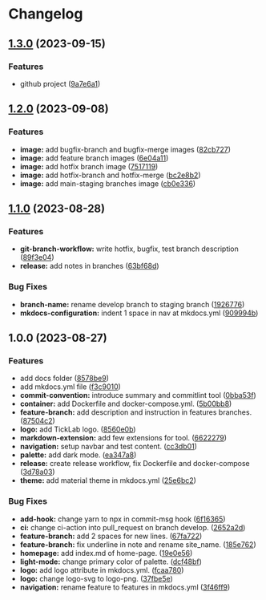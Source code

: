 # Changelog

## [1.3.0](https://github.com/ngyngcphu/mkdocs-tool/compare/v1.2.0...v1.3.0) (2023-09-15)


### Features

* github project ([9a7e6a1](https://github.com/ngyngcphu/mkdocs-tool/commit/9a7e6a1f0ab89a97d265524a4fb4aed90fa8e67b))

## [1.2.0](https://github.com/ngyngcphu/mkdocs-tool/compare/v1.1.0...v1.2.0) (2023-09-08)


### Features

* **image:** add bugfix-branch and bugfix-merge images ([82cb727](https://github.com/ngyngcphu/mkdocs-tool/commit/82cb72715c332b5abe95d26d7d61db14f36acf51))
* **image:** add feature branch images ([6e04a11](https://github.com/ngyngcphu/mkdocs-tool/commit/6e04a11e06bbf5429967d22848d2766d5a7aa475))
* **image:** add hotfix branch image ([7517119](https://github.com/ngyngcphu/mkdocs-tool/commit/75171195df9208059476fee4d67fb664c5726b0c))
* **image:** add hotfix-branch and hotfix-merge ([bc2e8b2](https://github.com/ngyngcphu/mkdocs-tool/commit/bc2e8b2014bbeb8a6c59c38e55f790bac01e30ff))
* **image:** add main-staging branches image ([cb0e336](https://github.com/ngyngcphu/mkdocs-tool/commit/cb0e336feefda64d9f5f73e752499595f3f000ca))

## [1.1.0](https://github.com/ngyngcphu/mkdocs-tool/compare/v1.0.0...v1.1.0) (2023-08-28)


### Features

* **git-branch-workflow:** write hotfix, bugfix, test branch description ([89f3e04](https://github.com/ngyngcphu/mkdocs-tool/commit/89f3e0473a81b04f04c2905b075f1991e266a4ef))
* **release:** add notes in branches ([63bf68d](https://github.com/ngyngcphu/mkdocs-tool/commit/63bf68d6d9ecb299905c208efc5245f7d15437b0))


### Bug Fixes

* **branch-name:** rename develop branch to staging branch ([1926776](https://github.com/ngyngcphu/mkdocs-tool/commit/192677617cb674a46a76000c5d8368c482c08fd2))
* **mkdocs-configuration:** indent 1 space in nav at mkdocs.yml ([909994b](https://github.com/ngyngcphu/mkdocs-tool/commit/909994bb93d33d955ce51a6e806582a9fe7d2040))

## 1.0.0 (2023-08-27)


### Features

* add docs folder ([8578be9](https://github.com/ngyngcphu/mkdocs-tool/commit/8578be96d1d5dbe4c93b81f8e82b8dd119ab86a3))
* add mkdocs.yml file ([f3c9010](https://github.com/ngyngcphu/mkdocs-tool/commit/f3c9010ff7da0a5c27b15991bf2d30d512d29b60))
* **commit-convention:** introduce summary and commitlint tool ([0bba53f](https://github.com/ngyngcphu/mkdocs-tool/commit/0bba53f6f657bbce457aa00a5b9a1aced0965ad5))
* **container:** add Dockerfile and docker-compose.yml. ([5b00bb8](https://github.com/ngyngcphu/mkdocs-tool/commit/5b00bb81f0fcdc5867fcd677f6b00d28b786987c))
* **feature-branch:** add description and instruction in features branches. ([87504c2](https://github.com/ngyngcphu/mkdocs-tool/commit/87504c2759e312f28430eabade0feb5fe926859f))
* **logo:** add TickLab logo. ([8560e0b](https://github.com/ngyngcphu/mkdocs-tool/commit/8560e0b8ba435b26b26dc5cc8351fa9ff36b7602))
* **markdown-extension:** add few extensions for tool. ([6622279](https://github.com/ngyngcphu/mkdocs-tool/commit/66222790060b0715e10b399a738af78f68957bbc))
* **navigation:** setup navbar and test content. ([cc3db01](https://github.com/ngyngcphu/mkdocs-tool/commit/cc3db01bbd0c026ece36ff88570ed633f762129b))
* **palette:** add dark mode. ([ea347a8](https://github.com/ngyngcphu/mkdocs-tool/commit/ea347a899737448a9a3ee85ce875aa0965d1e6e7))
* **release:** create release workflow, fix Dockerfile and docker-compose ([3d78a03](https://github.com/ngyngcphu/mkdocs-tool/commit/3d78a03e382c0e3ba027d67ab133d53efb2a7330))
* **theme:** add material theme in mkdocs.yml ([25e6bc2](https://github.com/ngyngcphu/mkdocs-tool/commit/25e6bc2a6160f8bb216b6237ff23a27e408bf281))


### Bug Fixes

* **add-hook:** change yarn to npx in commit-msg hook ([6f16365](https://github.com/ngyngcphu/mkdocs-tool/commit/6f163654d7971073d62c776102af29be2a25743e))
* **ci:** change ci-action into pull_request on branch develop. ([2652a2d](https://github.com/ngyngcphu/mkdocs-tool/commit/2652a2d03124032710d345f2ee9eddb9c7a8befe))
* **feature-branch:** add 2 spaces for new lines. ([67fa722](https://github.com/ngyngcphu/mkdocs-tool/commit/67fa722166eecd2eeeb762c1847901db70f43609))
* **feature-branch:** fix underline in note and rename site_name. ([185e762](https://github.com/ngyngcphu/mkdocs-tool/commit/185e7625055703fd81cd508be8ddb6dfad9033fb))
* **homepage:** add index.md of home-page. ([19e0e56](https://github.com/ngyngcphu/mkdocs-tool/commit/19e0e56d04363735cae38849819f967d15177902))
* **light-mode:** change primary color of palette. ([dcf48bf](https://github.com/ngyngcphu/mkdocs-tool/commit/dcf48bf799e74266ba20bf1fd6e4373205c07a51))
* **logo:** add logo attribute in mkdocs.yml. ([fcaa780](https://github.com/ngyngcphu/mkdocs-tool/commit/fcaa78036990039bd1cb42290f24c7a9a6a6d084))
* **logo:** change logo-svg to logo-png. ([37fbe5e](https://github.com/ngyngcphu/mkdocs-tool/commit/37fbe5ee28c31b6466ec31afbf20c7de7e72e46a))
* **navigation:** rename feature to features in mkdocs.yml ([3f46ff9](https://github.com/ngyngcphu/mkdocs-tool/commit/3f46ff9f51feecd2a3a240c47fa36e5bd7201676))
